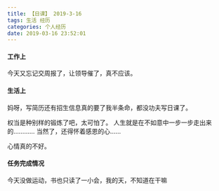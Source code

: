 ```yaml
---
title: 【日课】 2019-3-16
tags: 生活 经历
categories: 个人经历
date: 2019-03-16 23:52:01
---
```



#### 工作上
今天又忘记交周报了，让领导催了，真不应该。

#### 生活上
妈呀，写简历还有招生信息真的要了我半条命，都没功夫写日课了。

权当是种别样的锻炼了吧，太可怕了。
人生就是在不如意中一步一步走出来的…………
当然了，还得怀着感恩的心……

心情真的不好。
#### 任务完成情况
今天没做运动，书也只读了一小会，我的天，不知道在干嘛
  
